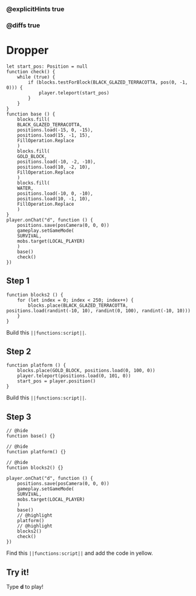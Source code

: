 ### @explicitHints true

### @diffs true

# Dropper



```template
let start_pos: Position = null
function check() {
    while (true) {
        if (blocks.testForBlock(BLACK_GLAZED_TERRACOTTA, pos(0, -1, 0))) {
            player.teleport(start_pos)
        }
    }
}
function base () {
    blocks.fill(
    BLACK_GLAZED_TERRACOTTA,
    positions.load(-15, 0, -15),
    positions.load(15, -1, 15),
    FillOperation.Replace
    )
    blocks.fill(
    GOLD_BLOCK,
    positions.load(-10, -2, -10),
    positions.load(10, -2, 10),
    FillOperation.Replace
    )
    blocks.fill(
    WATER,
    positions.load(-10, 0, -10),
    positions.load(10, -1, 10),
    FillOperation.Replace
    )
}
player.onChat("d", function () {
    positions.save(posCamera(0, 0, 0))
    gameplay.setGameMode(
    SURVIVAL,
    mobs.target(LOCAL_PLAYER)
    )
    base()
    check()
})
```

## Step 1

```blocks
function blocks2 () {
    for (let index = 0; index < 250; index++) {
        blocks.place(BLACK_GLAZED_TERRACOTTA, positions.load(randint(-10, 10), randint(0, 100), randint(-10, 10)))
    }
}
```

Build this ``||functions:script||``.

## Step 2

```blocks
function platform () {
    blocks.place(GOLD_BLOCK, positions.load(0, 100, 0))
    player.teleport(positions.load(0, 101, 0))
    start_pos = player.position()
}
```

Build this ``||functions:script||``.

## Step 3

```blocks
// @hide
function base() {}

// @hide
function platform() {}

// @hide
function blocks2() {}

player.onChat("d", function () {
    positions.save(posCamera(0, 0, 0))
    gameplay.setGameMode(
    SURVIVAL,
    mobs.target(LOCAL_PLAYER)
    )
    base()
    // @highlight
    platform()
    // @highlight
    blocks2()
    check()
})
```

Find this ``||functions:script||`` and add the code in yellow.

## Try it!

Type **d** to play!